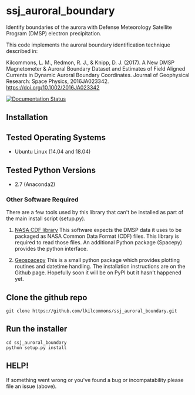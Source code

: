 # ssj_auroral_boundary
Identify boundaries of the aurora with Defense Meteorology Satellite Program (DMSP) electron precipitation.

This code implements the auroral boundary identification technique described in:

Kilcommons, L. M., Redmon, R. J., & Knipp, D. J. (2017). A New DMSP Magnetometer & Auroral Boundary Dataset and Estimates of Field Aligned Currents in Dynamic Auroral Boundary Coordinates. Journal of Geophysical Research: Space Physics, 2016JA023342. https://doi.org/10.1002/2016JA023342

[![Documentation Status](https://readthedocs.org/projects/ssj-auroral-boundary/badge/?version=latest)](https://ssj-auroral-boundary.readthedocs.io/en/latest/?badge=latest)

## Installation

## Tested Operating Systems
* Ubuntu Linux (14.04 and 18.04)

## Tested Python Versions
* 2.7 (Anaconda2)

### Other Software Required
There are a few tools used by this library that can't be installed as part of
the main install script (setup.py).

1. [NASA CDF library](https://cdf.gsfc.nasa.gov/html/sw_and_docs.html)
This software expects the DMSP data it uses to be packaged as 
NASA Common Data Format (CDF) files. This library is required to read those
files. An additional Python package (Spacepy) provides the python interface.

2. [Geospacepy](https://github.com/lkilcommons/geospacepy-lite)
This is a small python package which provides plotting routines and datetime
handling. The installation instructions are on the Github page. Hopefully
soon it will be on PyPI but it hasn't happened yet.

## Clone the github repo
```
git clone https://github.com/lkilcommons/ssj_auroral_boundary.git
```

## Run the installer
```
cd ssj_auroral_boundary
python setup.py install
```

## HELP!
If something went wrong or you've found a bug or incompatability please file
an issue (above).
